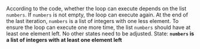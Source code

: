 According to the code, whether the loop can execute depends on the list `numbers`. If `numbers` is not empty, the loop can execute again. At the end of the last iteration, `numbers` is a list of integers with one less element. To ensure the loop can execute one more time, the list `numbers` should have at least one element left. No other states need to be adjusted.
State: **`numbers` is a list of integers with at least one element left**